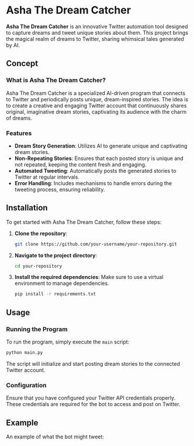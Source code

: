 # Asha The Dream Catcher

**Asha The Dream Catcher** is an innovative Twitter automation tool designed to capture dreams and tweet unique stories about them. This project brings the magical realm of dreams to Twitter, sharing whimsical tales generated by AI.

## Concept

### What is Asha The Dream Catcher?

Asha The Dream Catcher is a specialized AI-driven program that connects to Twitter and periodically posts unique, dream-inspired stories. The idea is to create a creative and engaging Twitter account that continuously shares original, imaginative dream stories, captivating its audience with the charm of dreams.

### Features

- **Dream Story Generation**: Utilizes AI to generate unique and captivating dream stories.
- **Non-Repeating Stories**: Ensures that each posted story is unique and not repeated, keeping the content fresh and engaging.
- **Automated Tweeting**: Automatically posts the generated stories to Twitter at regular intervals.
- **Error Handling**: Includes mechanisms to handle errors during the tweeting process, ensuring reliability.

## Installation

To get started with Asha The Dream Catcher, follow these steps:

1. **Clone the repository**:
   ```sh
   git clone https://github.com/your-username/your-repository.git
   ```

2. **Navigate to the project directory**:
   ```sh
   cd your-repository
   ```

3. **Install the required dependencies**:
   Make sure to use a virtual environment to manage dependencies.
   ```sh
   pip install -r requirements.txt
   ```

## Usage

### Running the Program

To run the program, simply execute the `main` script:

```sh
python main.py
```

The script will initialize and start posting dream stories to the connected Twitter account.

### Configuration

Ensure that you have configured your Twitter API credentials properly. These credentials are required for the bot to access and post on Twitter.

## Example

An example of what the bot might tweet:

